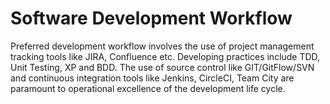 # Software Development Workflow

Preferred development workflow involves the use of project management tracking tools like JIRA, Confluence etc. Developing practices include TDD, Unit Testing, XP and BDD. 
The use of source control like GIT/GitFlow/SVN and continuous integration tools like Jenkins, CircleCI, Team City are paramount to operational excellence of the development life cycle.
